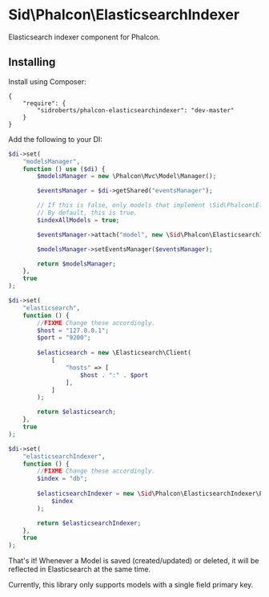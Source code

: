 Sid\Phalcon\ElasticsearchIndexer
================================

Elasticsearch indexer component for Phalcon.



## Installing

Install using Composer:

```
{
    "require": {
        "sidroberts/phalcon-elasticsearchindexer": "dev-master"
    }
}
```

Add the following to your DI:

```php
$di->set(
    "modelsManager",
    function () use ($di) {
        $modelsManager = new \Phalcon\Mvc\Model\Manager();

        $eventsManager = $di->getShared("eventsManager");

        // If this is false, only models that implement \Sid\Phalcon\ElasticsearchIndexer\IndexInterface will be indexed.
        // By default, this is true.
        $indexAllModels = true;

        $eventsManager->attach("model", new \Sid\Phalcon\ElasticsearchIndexer\Event($indexAllModels));

        $modelsManager->setEventsManager($eventsManager);

        return $modelsManager;
    },
    true
);

$di->set(
    "elasticsearch",
    function () {
        //FIXME Change these accordingly.
        $host = "127.0.0.1";
        $port = "9200";
        
        $elasticsearch = new \Elasticsearch\Client(
            [
                "hosts" => [
                    $host . ":" . $port
                ],
            ]
        );

        return $elasticsearch;
    },
    true
);

$di->set(
    "elasticsearchIndexer",
    function () {
        //FIXME Change these accordingly.
        $index = "db";
        
        $elasticsearchIndexer = new \Sid\Phalcon\ElasticsearchIndexer\ElasticsearchIndexer(
            $index
        );

        return $elasticsearchIndexer;
    },
    true
);
```

That's it! Whenever a Model is saved (created/updated) or deleted, it will be reflected in Elasticsearch at the same time.

Currently, this library only supports models with a single field primary key.
